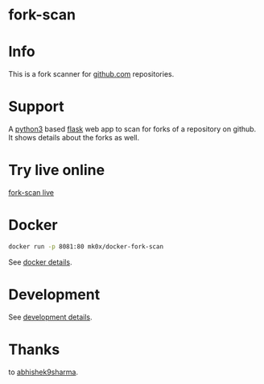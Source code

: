 # fork-scan

# Info
This is a fork scanner for [github.com](https://github.com/mko-x) repositories.

# Support
A [python3](https://python.org) based [flask](http://flask.pocoo.org/) web app to scan for forks of a repository on github. It shows details about the forks as well.

# Try live online
[fork-scan live](https://fs.m-ko.de)

# Docker
```bash
docker run -p 8081:80 mk0x/docker-fork-scan
```
See [docker details](docker.md).

# Development
See [development details](development.md).

# Thanks
to [abhishek9sharma](https://github.com/abhishek9sharma).